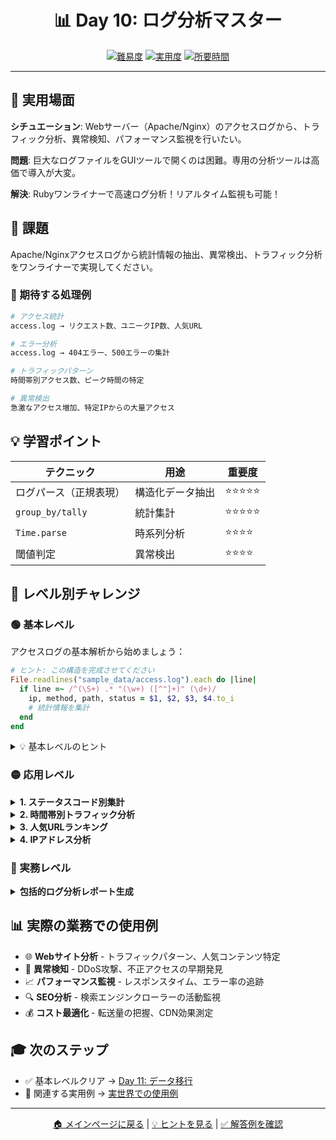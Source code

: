 <div align="center">

# 📊 Day 10: ログ分析マスター

[![難易度](https://img.shields.io/badge/難易度-🟠%20中級-orange?style=flat-square)](#)
[![実用度](https://img.shields.io/badge/実用度-⭐⭐⭐⭐⭐-yellow?style=flat-square)](#)
[![所要時間](https://img.shields.io/badge/所要時間-40分-blue?style=flat-square)](#)

</div>

---

## 🎯 実用場面

**シチュエーション**: Webサーバー（Apache/Nginx）のアクセスログから、トラフィック分析、異常検知、パフォーマンス監視を行いたい。

**問題**: 巨大なログファイルをGUIツールで開くのは困難。専用の分析ツールは高価で導入が大変。

**解決**: Rubyワンライナーで高速ログ分析！リアルタイム監視も可能！

## 📝 課題

Apache/Nginxアクセスログから統計情報の抽出、異常検出、トラフィック分析をワンライナーで実現してください。

### 🎯 期待する処理例
```bash
# アクセス統計
access.log → リクエスト数、ユニークIP数、人気URL

# エラー分析
access.log → 404エラー、500エラーの集計

# トラフィックパターン
時間帯別アクセス数、ピーク時間の特定

# 異常検出
急激なアクセス増加、特定IPからの大量アクセス
```

## 💡 学習ポイント

| テクニック | 用途 | 重要度 |
|-----------|------|--------|
| ログパース（正規表現） | 構造化データ抽出 | ⭐⭐⭐⭐⭐ |
| `group_by/tally` | 統計集計 | ⭐⭐⭐⭐⭐ |
| `Time.parse` | 時系列分析 | ⭐⭐⭐⭐ |
| 閾値判定 | 異常検出 | ⭐⭐⭐⭐ |

## 🚀 レベル別チャレンジ

### 🟢 基本レベル
アクセスログの基本解析から始めましょう：

```ruby
# ヒント: この構造を完成させてください
File.readlines("sample_data/access.log").each do |line|
  if line =~ /^(\S+) .* "(\w+) ([^"]+)" (\d+)/
    ip, method, path, status = $1, $2, $3, $4.to_i
    # 統計情報を集計
  end
end
```

<details>
<summary>💡 基本レベルのヒント</summary>

- Apache/Nginxログの標準フォーマット: `IP - - [時刻] "METHOD PATH" STATUS SIZE`
- 正規表現でログをパース
- ハッシュで統計情報を集計

</details>

### 🟡 応用レベル

<details>
<summary><strong>1. ステータスコード別集計</strong></summary>

```ruby
# HTTPステータスコード別にリクエスト数を集計
logs = File.readlines("sample_data/access.log")
status_counts = logs.map { |line| line[/"(\w+) [^"]+" (\d+)/, 2] }
                   .compact
                   .group_by(&:itself)
                   .transform_values(&:size)
                   .sort_by { |k, v| -v }

status_counts.each { |status, count| puts "#{status}: #{count}件" }
```

**学習ポイント**: パターン抽出、集計、ソート

</details>

<details>
<summary><strong>2. 時間帯別トラフィック分析</strong></summary>

```ruby
require 'time'

# 時間帯別アクセス数
hourly_traffic = File.readlines("sample_data/access.log")
  .map { |line| line[/\[(.*?)\]/, 1] }
  .compact
  .map { |time_str| Time.parse(time_str.split[0].tr('/', '-')).hour }
  .tally
  .sort

puts "時間帯別アクセス:"
hourly_traffic.each { |hour, count| puts "#{hour}時台: #{count}件" }
```

**学習ポイント**: 時刻パース、時系列分析

</details>

<details>
<summary><strong>3. 人気URLランキング</strong></summary>

```ruby
# アクセス数上位10件のURL
top_urls = File.readlines("sample_data/access.log")
  .map { |line| line[/"(?:GET|POST) ([^"?]+)/, 1] }
  .compact
  .tally
  .sort_by { |url, count| -count }
  .first(10)

puts "人気URLトップ10:"
top_urls.each_with_index do |(url, count), i|
  puts "#{i+1}. #{url} (#{count}アクセス)"
end
```

**学習ポイント**: URL抽出、ランキング生成

</details>

<details>
<summary><strong>4. IPアドレス分析</strong></summary>

```ruby
# ユニークIP数と最多アクセスIP
ips = File.readlines("sample_data/access.log")
  .map { |line| line[/^(\S+)/, 1] }
  .compact

puts "ユニークIP数: #{ips.uniq.size}"
puts "総アクセス数: #{ips.size}"

top_ip = ips.tally.max_by { |ip, count| count }
puts "最多アクセスIP: #{top_ip[0]} (#{top_ip[1]}回)"
```

**学習ポイント**: IP抽出、重複除去、最頻値検出

</details>

### 🔴 実務レベル

<details>
<summary><strong>包括的ログ分析レポート生成</strong></summary>

複数の観点からログを分析し、Markdown形式のレポートを自動生成するシステムを実装。

```ruby
require 'time'

# ログ解析クラス
class LogAnalyzer
  def initialize(log_file)
    @logs = File.readlines(log_file)
    @parsed_logs = parse_logs
  end

  def parse_logs
    @logs.map do |line|
      if line =~ /^(\S+) .* \[(.*?)\] "(\w+) ([^"]+)" (\d+) (\d+)/
        {
          ip: $1,
          time: Time.parse($2.split[0].tr('/', '-')),
          method: $3,
          path: $4,
          status: $5.to_i,
          size: $6.to_i
        }
      end
    end.compact
  end

  def report
    puts "# アクセスログ分析レポート"
    puts "\n## 基本統計"
    basic_stats
    puts "\n## HTTPステータス分布"
    status_distribution
    puts "\n## 時間帯別トラフィック"
    hourly_traffic
    puts "\n## 人気URL"
    popular_urls
    puts "\n## IPアドレス分析"
    ip_analysis
    puts "\n## 異常検出"
    anomaly_detection
  end

  def basic_stats
    puts "- 総アクセス数: #{@parsed_logs.size}"
    puts "- ユニークIP数: #{@parsed_logs.map { |l| l[:ip] }.uniq.size}"
    puts "- 総転送量: #{(@parsed_logs.sum { |l| l[:size] } / 1024.0 / 1024).round(2)} MB"
  end

  def status_distribution
    @parsed_logs.map { |l| l[:status] }
      .tally
      .sort
      .each { |status, count| puts "- #{status}: #{count}件" }
  end

  def hourly_traffic
    @parsed_logs.map { |l| l[:time].hour }
      .tally
      .sort
      .each { |hour, count| puts "- #{hour}時台: #{count}件" }
  end

  def popular_urls
    @parsed_logs.map { |l| l[:path].split('?').first }
      .tally
      .sort_by { |url, count| -count }
      .first(5)
      .each_with_index { |(url, count), i| puts "#{i+1}. #{url} (#{count})" }
  end

  def ip_analysis
    ip_counts = @parsed_logs.map { |l| l[:ip] }.tally
    puts "- 最多アクセスIP: #{ip_counts.max_by { |k, v| v }.join(' - ')}"

    # 疑わしいIP（100回以上アクセス）
    suspicious = ip_counts.select { |ip, count| count > 100 }
    if suspicious.any?
      puts "- 疑わしいIP (100回以上アクセス):"
      suspicious.each { |ip, count| puts "  - #{ip}: #{count}回" }
    end
  end

  def anomaly_detection
    # エラー率の計算
    error_rate = @parsed_logs.count { |l| l[:status] >= 400 }.to_f / @parsed_logs.size * 100
    puts "- エラー率: #{error_rate.round(2)}%"

    if error_rate > 10
      puts "  ⚠️ 警告: エラー率が10%を超えています"
    end
  end
end

# 使用例
analyzer = LogAnalyzer.new("sample_data/access.log")
analyzer.report
```

</details>

## 📊 実際の業務での使用例

- 🌐 **Webサイト分析** - トラフィックパターン、人気コンテンツ特定
- 🚨 **異常検知** - DDoS攻撃、不正アクセスの早期発見
- 📈 **パフォーマンス監視** - レスポンスタイム、エラー率の追跡
- 🔍 **SEO分析** - 検索エンジンクローラーの活動監視
- 💰 **コスト最適化** - 転送量の把握、CDN効果測定

## 🎓 次のステップ

- ✅ 基本レベルクリア → [Day 11: データ移行](../day11_data_migration/problem.md)
- 🔗 関連する実用例 → [実世界での使用例](../../../resources/real_world_examples.md#ログ分析)

---

<div align="center">

[🏠 メインページに戻る](../../../README.md) | [💡 ヒントを見る](hints.md) | [✅ 解答例を確認](solution.rb)

</div>
